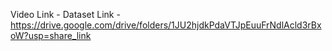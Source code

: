 Video Link - 
Dataset Link - https://drive.google.com/drive/folders/1JU2hjdkPdaVTJpEuuFrNdlAcld3rBxoW?usp=share_link
